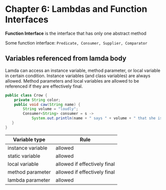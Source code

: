 # Chapter 6: Lambdas and Function Interfaces

**Function Interface** is the interface that has only one abstract method

Some function interface: `Predicate, Consumer, Supplier, Comparator`

## Variables referenced from lamda body

Lamda can access an instance variable, method parameter, or local variable in certain condition. Instance variables (and class variables) are always allowed. Method parameters and local variables are allowed to be referenced if they are effectively final.

``` java
public class Crow {
    private String color;
    public void caw(String name) {
        String volume = "loudly";
        Consumer<String> consumer = s ->
            System.out.println(name + " says " + volume + " that she is " + color); 
   }
}
```

|Variable type|Rule|
|---|---|
|instance variable|allowed|
|static variable|allowed|
|local variable|allowed if effectively final|
|method parameter|allowed if effectively final|
|lambda parameter|allowed|
